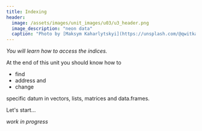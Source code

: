 ```yaml
---
title: Indexing
header:
  image: /assets/images/unit_images/u03/u3_header.png
  image_description: "neon data"
  caption: "Photo by [Maksym Kaharlytskyi](https://unsplash.com/@qwitka?utm_source=unsplash&amp;utm_medium=referral&amp;utm_content=creditCopyText) from [Unsplash](https://unsplash.com/?utm_source=unsplash&amp;utm_medium=referral&amp;utm_content=creditCopyText)"
---
```

*You will learn how to access the indices.*

<!--more-->

At the end of this unit you should know how to

* find
* address and
* change

specific datum in vectors, lists, matrices and data.frames.

Let's start...


<!--more-->


_work in progress_
